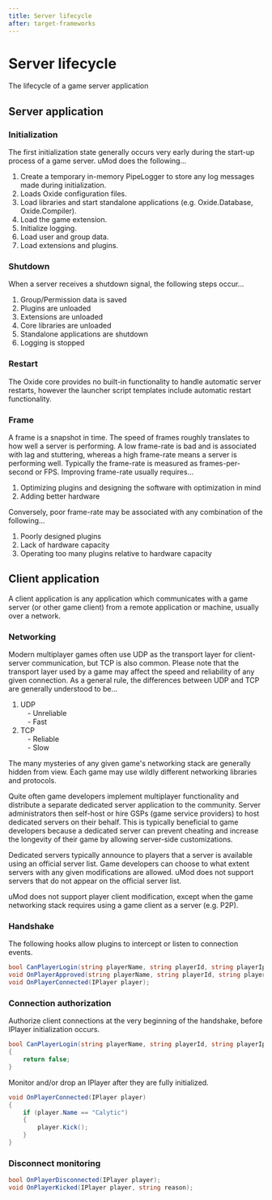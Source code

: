 ```yaml
---
title: Server lifecycle
after: target-frameworks
--- 
```

 
# Server lifecycle
The lifecycle of a game server application

## Server application
### Initialization

The first initialization state generally occurs very early during the start-up process of a game server. uMod does the following...

1. Create a temporary in-memory PipeLogger to store any log messages made during initialization.
1. Loads Oxide configuration files.
1. Load libraries and start standalone applications (e.g. Oxide.Database, Oxide.Compiler).
1. Load the game extension.
1. Initialize logging. 
1. Load user and group data.
1. Load extensions and plugins.

### Shutdown

When a server receives a shutdown signal, the following steps occur...

1. Group/Permission data is saved
1. Plugins are unloaded
1. Extensions are unloaded
1. Core libraries are unloaded
1. Standalone applications are shutdown
1. Logging is stopped

### Restart

The Oxide core provides no built-in functionality to handle automatic server restarts, however the launcher script templates include automatic restart functionality.

### Frame

A frame is a snapshot in time. The speed of frames roughly translates to how well a server is performing. A low frame-rate is bad and is associated with lag and stuttering, whereas a high frame-rate means a server is performing well. Typically the frame-rate is measured as frames-per-second or FPS. Improving frame-rate usually requires...

1. Optimizing plugins and designing the software with optimization in mind
1. Adding better hardware

Conversely, poor frame-rate may be associated with any combination of the following...

1. Poorly designed plugins
1. Lack of hardware capacity
1. Operating too many plugins relative to hardware capacity

## Client application

A client application is any application which communicates with a game server (or other game client) from a remote application or machine, usually over a network.
### Networking

Modern multiplayer games often use UDP as the transport layer for client-server communication, but TCP is also common. Please note that the transport layer used by a game may affect the speed and reliability of any given connection. As a general rule, the differences between UDP and TCP are generally understood to be...

1. UDP  
&emsp;- Unreliable  
&emsp;- Fast  
1. TCP  
&emsp;- Reliable  
&emsp;- Slow  

The many mysteries of any given game's networking stack are generally hidden from view. Each game may use wildly different networking libraries and protocols.

Quite often game developers implement multiplayer functionality and distribute a separate dedicated server application to the community. Server administrators then self-host or hire GSPs (game service providers) to host dedicated servers on their behalf. This is typically beneficial to game developers because a dedicated server can prevent cheating and increase the longevity of their game by allowing server-side customizations.

Dedicated servers typically announce to players that a server is available using an official server list. Game developers can choose to what extent servers with any given modifications are allowed. uMod does not support servers that do not appear on the official server list.

uMod does not support player client modification, except when the game networking stack requires using a game client as a server (e.g. P2P).
### Handshake

The following hooks allow plugins to intercept or listen to connection events.
```csharp
bool CanPlayerLogin(string playerName, string playerId, string playerIp)
void OnPlayerApproved(string playerName, string playerId, string playerIp)
void OnPlayerConnected(IPlayer player);
```

### Connection authorization

Authorize client connections at the very beginning of the handshake, before IPlayer initialization occurs.

```csharp
bool CanPlayerLogin(string playerName, string playerId, string playerIp)
{
    return false;
}
```

Monitor and/or drop an IPlayer after they are fully initialized.

```csharp
void OnPlayerConnected(IPlayer player)
{
    if (player.Name == "Calytic")
    {
        player.Kick();
    }
}
```

### Disconnect monitoring
```csharp
bool OnPlayerDisconnected(IPlayer player);
void OnPlayerKicked(IPlayer player, string reason);
```


